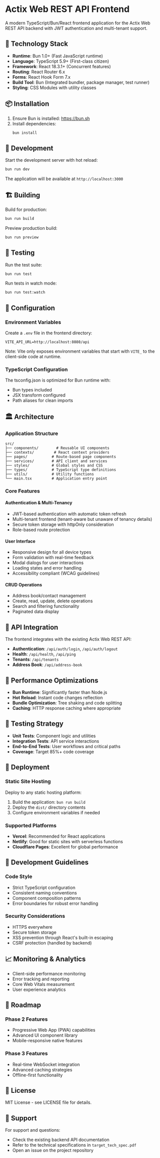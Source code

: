 # Actix Web REST API Frontend

A modern TypeScript/Bun/React frontend application for the Actix Web REST API backend with JWT authentication and multi-tenant support.

## 🚀 Technology Stack

- **Runtime**: Bun 1.0+ (Fast JavaScript runtime)
- **Language**: TypeScript 5.9+ (First-class citizen)
- **Framework**: React 18.3.1+ (Concurrent features)
- **Routing**: React Router 6.x
- **Forms**: React Hook Form 7.x
- **Build Tool**: Bun (Integrated bundler, package manager, test runner)
- **Styling**: CSS Modules with utility classes

## 📦 Installation

1. Ensure Bun is installed: https://bun.sh
2. Install dependencies:
   ```bash
   bun install
   ```

## 🏃 Development

Start the development server with hot reload:

```bash
bun run dev
```

The application will be available at `http://localhost:3000`

## 🏗️ Building

Build for production:

```bash
bun run build
```

Preview production build:

```bash
bun run preview
```

## 🧪 Testing

Run the test suite:

```bash
bun run test
```

Run tests in watch mode:

```bash
bun run test:watch
```

## 🔧 Configuration

### Environment Variables

Create a `.env` file in the frontend directory:

```env
VITE_API_URL=http://localhost:8080/api
```

Note: Vite only exposes environment variables that start with `VITE_` to the client-side code at runtime.

### TypeScript Configuration

The tsconfig.json is optimized for Bun runtime with:
- Bun types included
- JSX transform configured
- Path aliases for clean imports

## 🏛️ Architecture

### Application Structure

```
src/
├── components/        # Reusable UI components
├── contexts/         # React context providers
├── pages/           # Route-based page components
├── services/        # API client and services
├── styles/          # Global styles and CSS
├── types/           # TypeScript type definitions
├── utils/           # Utility functions
└── main.tsx         # Application entry point
```

### Core Features

#### Authentication & Multi-Tenancy
- JWT-based authentication with automatic token refresh
- Multi-tenant frontend (tenant-aware but unaware of tenancy details)
- Secure token storage with httpOnly consideration
- Role-based route protection

#### User Interface
- Responsive design for all device types
- Form validation with real-time feedback
- Modal dialogs for user interactions
- Loading states and error handling
- Accessibility compliant (WCAG guidelines)

#### CRUD Operations
- Address book/contact management
- Create, read, update, delete operations
- Search and filtering functionality
- Paginated data display

## 🔗 API Integration

The frontend integrates with the existing Actix Web REST API:

- **Authentication**: `/api/auth/login`, `/api/auth/logout`
- **Health**: `/api/health`, `/api/ping`
- **Tenants**: `/api/tenants`
- **Address Book**: `/api/address-book`

## 🎯 Performance Optimizations

- **Bun Runtime**: Significantly faster than Node.js
- **Hot Reload**: Instant code changes reflection
- **Bundle Optimization**: Tree shaking and code splitting
- **Caching**: HTTP response caching where appropriate

## 🧪 Testing Strategy

- **Unit Tests**: Component logic and utilities
- **Integration Tests**: API service interactions
- **End-to-End Tests**: User workflows and critical paths
- **Coverage**: Target 85%+ code coverage

## 🚀 Deployment

### Static Site Hosting

Deploy to any static hosting platform:

1. Build the application: `bun run build`
2. Deploy the `dist/` directory contents
3. Configure environment variables if needed

### Supported Platforms

- **Vercel**: Recommended for React applications
- **Netlify**: Good for static sites with serverless functions
- **Cloudflare Pages**: Excellent for global performance

## 🤝 Development Guidelines

### Code Style

- Strict TypeScript configuration
- Consistent naming conventions
- Component composition patterns
- Error boundaries for robust error handling

### Security Considerations

- HTTPS everywhere
- Secure token storage
- XSS prevention through React's built-in escaping
- CSRF protection (handled by backend)

## 📈 Monitoring & Analytics

- Client-side performance monitoring
- Error tracking and reporting
- Core Web Vitals measurement
- User experience analytics

## 🔄 Roadmap

### Phase 2 Features
- Progressive Web App (PWA) capabilities
- Advanced UI component library
- Mobile-responsive native features

### Phase 3 Features
- Real-time WebSocket integration
- Advanced caching strategies
- Offline-first functionality

## 📄 License

MIT License - see LICENSE file for details.

## 🙋 Support

For support and questions:
- Check the existing backend API documentation
- Refer to the technical specifications in `target_tech_spec.pdf`
- Open an issue on the project repository
